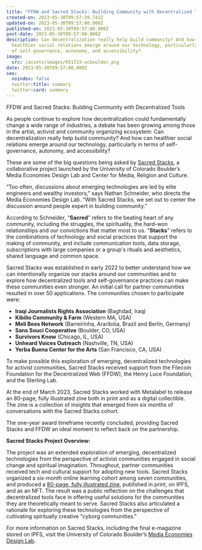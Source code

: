 ```yaml
---
title: "FFDW and Sacred Stacks: Building Community with Decentralized Tools"
created-on: 2023-05-30T09:57:39.743Z
updated-on: 2023-05-30T09:57:00.000Z
published-on: 2023-05-30T09:57:00.000Z
post-date: 2023-05-30T09:57:00.000Z
description: Can decentralization really help build community? And how can
  healthier social relations emerge around our technology, particularly in terms
  of self-governance, autonomy, and accessibility?
image:
  src: /assets/images/051723-ucboulder.png
date: 2023-05-30T09:57:00.000Z
seo:
  noindex: false
  twitter:title: summary
  twitter:card: summary
---
```


FFDW and Sacred Stacks: Building Community with Decentralized Tools

As people continue to explore how decentralization could fundamentally change a wide range of industries, a debate has been growing among those in the artist, activist and community organizing ecosystem: Can decentralization really help build community? And how can healthier social relations emerge around our technology, particularly in terms of self-governance, autonomy, and accessibility?

These are some of the big questions being asked by [Sacred Stacks](https://www.colorado.edu/lab/medlab/2022/02/21/open-call-bring-decentralized-tools-your-community), a collaborative project launched by the University of Colorado Boulder’s Media Economies Design Lab and Center for Media, Religion and Culture.

“Too often, discussions about emerging technologies are led by elite engineers and wealthy investors,” says Nathan Schneider, who directs the Media Economies Design Lab. “With Sacred Stacks, we set out to center the discussion around people expert in building community.”

According to Schneider, “**Sacred**” refers to the beating heart of any community, including the struggles, the spirituality, the hard-won relationships and our convictions that matter most to us. "**Stacks**" refers to the combinations of technology and social practices that support the making of community, and include communication tools, data storage, subscriptions with large companies or a group's rituals and aesthetics, shared language and common space.

Sacred Stacks was established in early 2022 to better understand how we can intentionally organize our stacks around our communities and to explore how decentralized tools and self-governance practices can make these communities even stronger. An initial call for partner communities resulted in over 50 applications. The communities chosen to participate were:

- **Iraqi Journalists Rights Association** (Baghdad, Iraq)
- **Kibilio Community & Farm** (Western MA, USA)
- **Meli Bees Network** (Barreirinha, Araribóia, Brazil and Berlin, Germany)
- **Sans Souci Cooperative** (Boulder, CO, USA)
- **Survivors Know** (Chicago, IL, USA)
- **Unheard Voices Outreach** (Nashville, TN, USA)
- **Yerba Buena Center for the Arts** (San Francisco, CA, USA)

To make possible this exploration of emerging, decentralized technologies for activist communities, Sacred Stacks received support from the Filecoin Foundation for the Decentralized Web (FFDW), the Henry Luce Foundation, and the Sterling Lab.

At the end of March 2023, Sacred Stacks worked with Metalabel to release an 80-page, fully illustrated zine both in print and as a digital collectible. The zine is a collection of insights that emerged from six months of conversations with the Sacred Stacks cohort.

The one-year award timeframe recently concluded, providing Sacred Stacks and FFDW an ideal moment to reflect back on the partnership.

**Sacred Stacks Project Overview:**

The project was an extended exploration of emerging, decentralized technologies from the perspective of activist communities engaged in social change and spiritual imagination. Throughout, partner communities received tech and cultural support for adopting new tools. Sacred Stacks organized a six-month online learning cohort among seven communities, and produced a [80-page, fully illustrated zine](https://www.colorado.edu/lab/medlab/2023/03/22/now-available-sacred-stacks-art-cyborg-community), published in print, on IPFS, and as an NFT. The result was a public reflection on the challenges that decentralized tools face in offering useful solutions for the communities they are theoretically meant to serve. Sacred Stacks also articulated a rationale for exploring these technologies from the perspective of cultivating spiritually creative "cyborg communities."

For more information on Sacred Stacks, including the final e-magazine stored on IPFS, visit the University of Colorado Boulder’s [Media Economies Design Lab](https://www.colorado.edu/lab/medlab/sacred-stacks).
